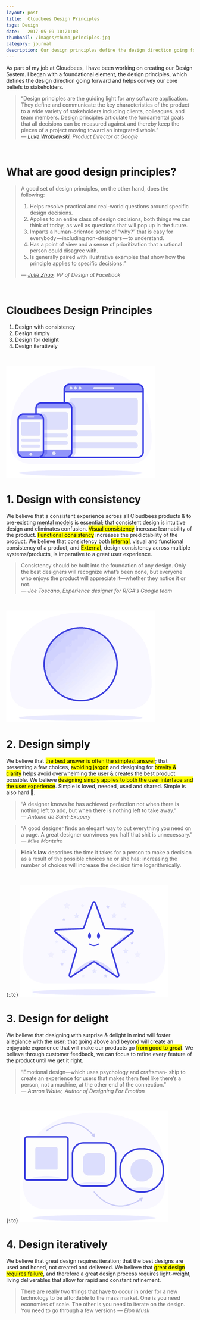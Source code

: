 ```yaml
---
layout: post
title:  Cloudbees Design Principles
tags: Design
date:   2017-05-09 10:21:03
thumbnail: /images/thumb_principles.jpg
category: journal
description: Our design principles define the design direction going forward and helps convey our core beliefs to stakeholders.
---
```


As part of my job at Cloudbees, I have been working on creating our Design System. I began with a foundational element, the design principles, which defines the design direction going forward and helps convey our core beliefs to stakeholders.


> “Design principles are the guiding light for any software application. They define and communicate the key characteristics of the product to a wide variety of stakeholders including clients, colleagues, and team members. Design principles articulate the fundamental goals that all decisions can be measured against and thereby keep the pieces of a project moving toward an integrated whole.”  
> <cite>— [Luke Wroblewski](http://www.lukew.com/ff/entry.asp?854), Product Director at Google</cite>

<br>

# What are good design principles?

> A good set of design principles, on the other hand, does the following:
>
> 1.  Helps resolve practical and real-world questions around specific design decisions.
> 2.  Applies to an entire class of design decisions, both things we can think of today, as well as questions that will pop up in the future.
> 3.  Imparts a human-oriented sense of “why?” that is easy for everybody — including non-designers — to understand.
> 4.  Has a point of view and a sense of prioritization that a rational person could disagree with.
> 5.  Is generally paired with illustrative examples that show how the principle applies to specific decisions.”
>
> <cite>— [Julie Zhuo](https://medium.com/the-year-of-the-looking-glass/a-matter-of-principle-4f5e6ad076bb), VP of Design at Facebook</cite>


<br>

# Cloudbees Design Principles

1. Design with consistency
2. Design simply
3. Design for delight
4. Design iteratively

<br>

![Design with consistency](/images/170509/consistent.gif)

# 1\. Design with consistency

We believe that a consistent experience across all Cloudbees products & to pre-existing [mental models](https://www.nngroup.com/articles/mental-models/) is essential; that consistent design is intuitive design and eliminates confusion. <mark>Visual consistency</mark> increase learnability of the product. <mark>Functional consistency</mark> increases the predictability of the product. We believe that consistency both <mark>Internal</mark>, visual and functional consistency of a product, and <mark>External</mark>, design consistency across multiple systems/products, is imperative to a great user experience.

> Consistency should be built into the foundation of any design. Only the best designers will recognize what’s been done, but everyone who enjoys the product will appreciate it—whether they notice it or not.  
><cite>— Joe Toscano, Experience designer for R/GA's Google team</cite>

<br>

![Design simply](/images/170509/simple.gif)

# 2. Design simply

We believe that <mark>the best answer is often the simplest answer</mark>; that presenting a few choices, <mark>avoiding jargon</mark> and designing for <mark>brevity & clarity</mark> helps avoid overwhelming the user & creates the best product possible. We believe <mark>designing simply applies to both the user interface and the user experience</mark>. Simple is loved, needed, used and shared. Simple is also hard 😬.

> “A designer knows he has achieved perfection not when there is nothing left to add, but when there is nothing left to take away.”  
><cite>— Antoine de Saint-Exupery</cite>

> “A good designer finds an elegant way to put everything you need on a page. A great designer convinces you half that shit is unnecessary.”  
><cite>— Mike Monteiro</cite>

> **Hick’s law** describes the time it takes for a person to make a decision as a result of the possible choices he or she has: increasing the number of choices will increase the decision time logarithmically.

<br>

{:.tc}
![Design for delight](/images/170509/delight.gif)

# 3. Design for delight

We believe that designing with surprise & delight in mind will foster allegiance with the user; that going above and beyond will create an enjoyable experience that will make our products go <mark>from good to great</mark>. We believe through customer feedback, we can focus to refine every feature of the product until we get it right.

> “Emotional design—which uses psychology and craftsman- ship to create an experience for users that makes them feel like there’s a person, not a machine, at the other end of the connection.”  
<cite>— Aarron Walter, Author of Designing For Emotion</cite>

<br>

{:.tc}
![Design iteratively](/images/170509/iterate.gif)

# 4. Design iteratively

We believe that great design requires iteration; that the best designs are used and honed, not created and delivered. We believe that <mark>great design requires failure</mark>, and therefore a great design process requires light-weight, living deliverables that allow for rapid and constant refinement.

> There are really two things that have to occur in order for a new technology to be affordable to the mass market. One is you need economies of scale. The other is you need to iterate on the design. You need to go through a few versions
<cite>— Elon Musk</cite>
